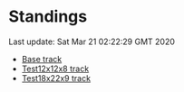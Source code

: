 # Standings

Last update: Sat Mar 21 02:22:29 GMT 2020

* [Base track](comps/Base/2020-03-21/standings.md)
* [Test12x12x8 track](comps/Test12x12x8/2020-03-21/standings.md)
* [Test18x22x9 track](comps/Test18x22x9/2020-03-21/standings.md)
